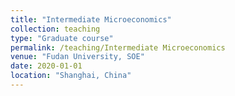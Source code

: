 ```yaml
---
title: "Intermediate Microeconomics"
collection: teaching
type: "Graduate course"
permalink: /teaching/Intermediate Microeconomics
venue: "Fudan University, SOE"
date: 2020-01-01
location: "Shanghai, China"
---
```

